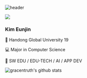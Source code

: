 ![header](https://capsule-render.vercel.app/api?type=soft&color=ffe8ee&height=100&section=header&text=WelcomeToMyGitHub&fontSize=90)


<img src="https://img.shields.io/badge/Flutter-02569B?style=for-the-badge&logo=Flutter&logoColor=white">

<h3> Kim Eunjin </h3>

🏫 Handong Global University 19 

💻 Major in Computer Science

💭 SW EDU / EDU-TECH / AI / APP DEV

![gracentruth's github stats](https://github-readme-stats.vercel.app/api?username=깃허브닉네임ju&show_icons=true&hide_border=true)


<!---
gracentruth/gracentruth is a ✨ special ✨ repository because its `README.md` (this file) appears on your GitHub profile.
You can click the Preview link to take a look at your changes.
--->
